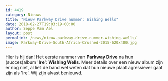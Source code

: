 ```yaml
---
id: 4419
category: Nieuws
title: "Nieuw Parkway Drive nummer: Wishing Wells"
date: 2018-02-27T19:03:19+00:00
author: Seppe Van Ael
layout: post
permalink: /news/nieuw-parkway-drive-nummer-wishing-wells/
image: Parkway-Drive-South-Africa-Crushed-2015-620x400.jpg
---
```

Hier is hij dan! Het eerste nummer van **Parkway Drive** na hun (succes)album '**Ire**': **Wishing Wells**. Meer details over een nieuw album zijn er nog niet, al liet de band wel weten dat hun nieuwe plaat agressiever gaat zijn als 'Ire'. Wij zijn alvast benieuwd.

&nbsp;